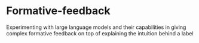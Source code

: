 # Formative-feedback
Experimenting with large language models and their capabilities in giving complex formative feedback on top of explaining the intuition behind a label

